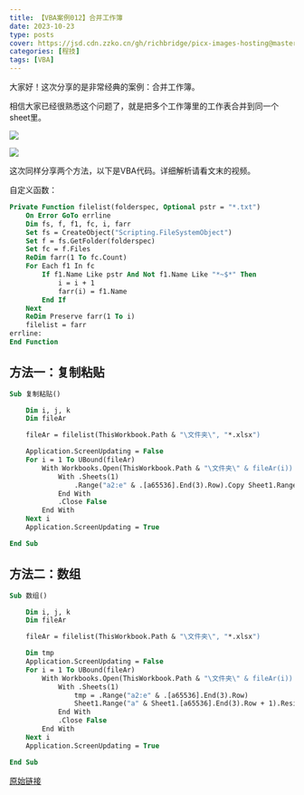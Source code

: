 ```yaml
---
title: 【VBA案例012】合并工作簿
date: 2023-10-23
type: posts
cover: https://jsd.cdn.zzko.cn/gh/richbridge/picx-images-hosting@master/thumbnail/程技.jpg
categories: [程技]
tags: [VBA]
---
```

大家好！这次分享的是非常经典的案例：合并工作簿。

相信大家已经很熟悉这个问题了，就是把多个工作簿里的工作表合并到同一个sheet里。

![](https://img.richfan.site/program/vba/vba案列/【VBA案例012】合并工作簿_1.png)

![](https://img.richfan.site/program/vba/vba案列/【VBA案例012】合并工作簿_2.gif)

这次同样分享两个方法，以下是VBA代码。详细解析请看文末的视频。

自定义函数：

```vb
Private Function filelist(folderspec, Optional pstr = "*.txt")
    On Error GoTo errline
    Dim fs, f, f1, fc, i, farr
    Set fs = CreateObject("Scripting.FileSystemObject")
    Set f = fs.GetFolder(folderspec)
    Set fc = f.Files
    ReDim farr(1 To fc.Count)
    For Each f1 In fc
        If f1.Name Like pstr And Not f1.Name Like "*~$*" Then
            i = i + 1
            farr(i) = f1.Name
        End If
    Next
    ReDim Preserve farr(1 To i)
    filelist = farr
errline:
End Function
```

## 方法一：复制粘贴

```vb
Sub 复制粘贴()

    Dim i, j, k
    Dim fileAr

    fileAr = filelist(ThisWorkbook.Path & "\文件夹\", "*.xlsx")

    Application.ScreenUpdating = False
    For i = 1 To UBound(fileAr)
        With Workbooks.Open(ThisWorkbook.Path & "\文件夹\" & fileAr(i))
            With .Sheets(1)
                .Range("a2:e" & .[a65536].End(3).Row).Copy Sheet1.Range("a" & Sheet1.[a65536].End(3).Row + 1)
            End With
            .Close False
        End With
    Next i
    Application.ScreenUpdating = True

End Sub
```

## 方法二：数组

```vb
Sub 数组()

    Dim i, j, k
    Dim fileAr

    fileAr = filelist(ThisWorkbook.Path & "\文件夹\", "*.xlsx")

    Dim tmp
    Application.ScreenUpdating = False
    For i = 1 To UBound(fileAr)
        With Workbooks.Open(ThisWorkbook.Path & "\文件夹\" & fileAr(i))
            With .Sheets(1)
                tmp = .Range("a2:e" & .[a65536].End(3).Row)
                Sheet1.Range("a" & Sheet1.[a65536].End(3).Row + 1).Resize(UBound(tmp), UBound(tmp, 2)) = tmp
            End With
            .Close False
        End With
    Next i
    Application.ScreenUpdating = True

End Sub
```

[原始链接](https://mp.weixin.qq.com/s?__biz=MzIyOTc3NzQ2NA==&mid=2247485223&idx=1&sn=40015e3160260dc67f98668769a745dc&chksm=e8bcce70dfcb47667654536773ea062c2f7eabad314ade51fa33e34e899a4b17770de329e6ac&scene=178&cur_album_id=3115603487041503237#rd)